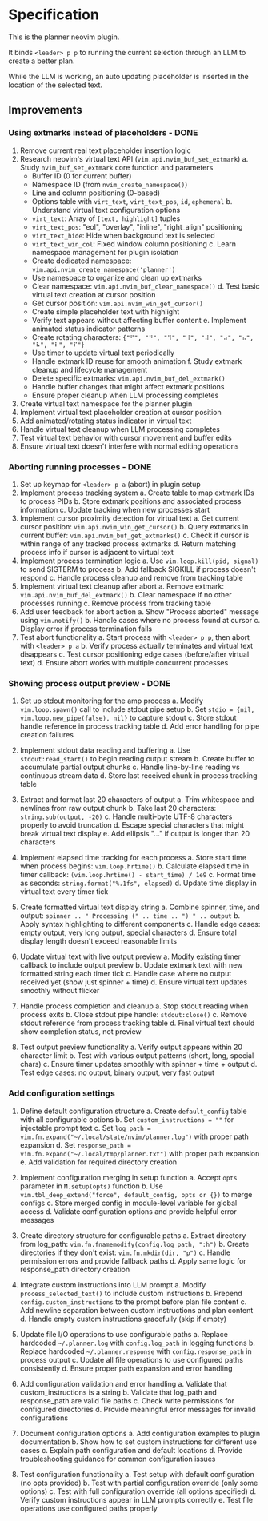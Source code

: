 # Specification

This is the planner neovim plugin.

It binds `<leader> p p` to running the current selection through an LLM to create a better plan.

While the LLM is working, an auto updating placeholder is inserted in the location of the selected text.

## Improvements

### Using extmarks instead of placeholders - DONE

1. Remove current real text placeholder insertion logic
2. Research neovim's virtual text API (`vim.api.nvim_buf_set_extmark`)
   a. Study `nvim_buf_set_extmark` core function and parameters
      - Buffer ID (0 for current buffer)
      - Namespace ID (from `nvim_create_namespace()`)
      - Line and column positioning (0-based)
      - Options table with `virt_text`, `virt_text_pos`, `id`, `ephemeral`
   b. Understand virtual text configuration options
      - `virt_text`: Array of `[text, highlight]` tuples
      - `virt_text_pos`: "eol", "overlay", "inline", "right_align" positioning
      - `virt_text_hide`: Hide when background text is selected
      - `virt_text_win_col`: Fixed window column positioning
   c. Learn namespace management for plugin isolation
      - Create dedicated namespace: `vim.api.nvim_create_namespace('planner')`
      - Use namespace to organize and clean up extmarks
      - Clear namespace: `vim.api.nvim_buf_clear_namespace()`
   d. Test basic virtual text creation at cursor position
      - Get cursor position: `vim.api.nvim_win_get_cursor()`
      - Create simple placeholder text with highlight
      - Verify text appears without affecting buffer content
   e. Implement animated status indicator patterns
      - Create rotating characters: `{"⠋", "⠙", "⠹", "⠸", "⠼", "⠴", "⠦", "⠧", "⠇", "⠏"}`
      - Use timer to update virtual text periodically
      - Handle extmark ID reuse for smooth animation
   f. Study extmark cleanup and lifecycle management
      - Delete specific extmarks: `vim.api.nvim_buf_del_extmark()`
      - Handle buffer changes that might affect extmark positions
      - Ensure proper cleanup when LLM processing completes
3. Create virtual text namespace for the planner plugin
4. Implement virtual text placeholder creation at cursor position
5. Add animated/rotating status indicator in virtual text
6. Handle virtual text cleanup when LLM processing completes
7. Test virtual text behavior with cursor movement and buffer edits
8. Ensure virtual text doesn't interfere with normal editing operations

### Aborting running processes - DONE

1. Set up keymap for `<leader> p a` (abort) in plugin setup
2. Implement process tracking system
   a. Create table to map extmark IDs to process PIDs
   b. Store extmark positions and associated process information
   c. Update tracking when new processes start
3. Implement cursor proximity detection for virtual text
   a. Get current cursor position: `vim.api.nvim_win_get_cursor()`
   b. Query extmarks in current buffer: `vim.api.nvim_buf_get_extmarks()`
   c. Check if cursor is within range of any tracked process extmarks
   d. Return matching process info if cursor is adjacent to virtual text
4. Implement process termination logic
   a. Use `vim.loop.kill(pid, signal)` to send SIGTERM to process
   b. Add fallback SIGKILL if process doesn't respond
   c. Handle process cleanup and remove from tracking table
5. Implement virtual text cleanup after abort
   a. Remove extmark: `vim.api.nvim_buf_del_extmark()`
   b. Clear namespace if no other processes running
   c. Remove process from tracking table
6. Add user feedback for abort action
   a. Show "Process aborted" message using `vim.notify()`
   b. Handle cases where no process found at cursor
   c. Display error if process termination fails
7. Test abort functionality
   a. Start process with `<leader> p p`, then abort with `<leader> p a`
   b. Verify process actually terminates and virtual text disappears
   c. Test cursor positioning edge cases (before/after virtual text)
   d. Ensure abort works with multiple concurrent processes

### Showing process output preview - DONE

1. Set up stdout monitoring for the amp process
   a. Modify `vim.loop.spawn()` call to include stdout pipe setup
   b. Set `stdio = {nil, vim.loop.new_pipe(false), nil}` to capture stdout
   c. Store stdout handle reference in process tracking table
   d. Add error handling for pipe creation failures

2. Implement stdout data reading and buffering
   a. Use `stdout:read_start()` to begin reading output stream
   b. Create buffer to accumulate partial output chunks
   c. Handle line-by-line reading vs continuous stream data
   d. Store last received chunk in process tracking table

3. Extract and format last 20 characters of output
   a. Trim whitespace and newlines from raw output chunk
   b. Take last 20 characters: `string.sub(output, -20)`
   c. Handle multi-byte UTF-8 characters properly to avoid truncation
   d. Escape special characters that might break virtual text display
   e. Add ellipsis "..." if output is longer than 20 characters

4. Implement elapsed time tracking for each process
   a. Store start time when process begins: `vim.loop.hrtime()`
   b. Calculate elapsed time in timer callback: `(vim.loop.hrtime() - start_time) / 1e9`
   c. Format time as seconds: `string.format("%.1fs", elapsed)`
   d. Update time display in virtual text every timer tick

5. Create formatted virtual text display string
   a. Combine spinner, time, and output: `spinner .. " Processing (" .. time .. ") " .. output`
   b. Apply syntax highlighting to different components
   c. Handle edge cases: empty output, very long output, special characters
   d. Ensure total display length doesn't exceed reasonable limits

6. Update virtual text with live output preview
   a. Modify existing timer callback to include output preview
   b. Update extmark text with new formatted string each timer tick
   c. Handle case where no output received yet (show just spinner + time)
   d. Ensure virtual text updates smoothly without flicker

7. Handle process completion and cleanup
   a. Stop stdout reading when process exits
   b. Close stdout pipe handle: `stdout:close()`
   c. Remove stdout reference from process tracking table
   d. Final virtual text should show completion status, not preview

8. Test output preview functionality
   a. Verify output appears within 20 character limit
   b. Test with various output patterns (short, long, special chars)
   c. Ensure timer updates smoothly with spinner + time + output
   d. Test edge cases: no output, binary output, very fast output

### Add configuration settings

1. Define default configuration structure
   a. Create `default_config` table with all configurable options
   b. Set `custom_instructions = ""` for injectable prompt text
   c. Set `log_path = vim.fn.expand("~/.local/state/nvim/planner.log")` with proper path expansion
   d. Set `response_path = vim.fn.expand("~/.local/tmp/planner.txt")` with proper path expansion
   e. Add validation for required directory creation

2. Implement configuration merging in setup function
   a. Accept `opts` parameter in `M.setup(opts)` function
   b. Use `vim.tbl_deep_extend("force", default_config, opts or {})` to merge configs
   c. Store merged config in module-level variable for global access
   d. Validate configuration options and provide helpful error messages

3. Create directory structure for configurable paths
   a. Extract directory from log_path: `vim.fn.fnamemodify(config.log_path, ":h")`
   b. Create directories if they don't exist: `vim.fn.mkdir(dir, "p")`
   c. Handle permission errors and provide fallback paths
   d. Apply same logic for response_path directory creation

4. Integrate custom instructions into LLM prompt
   a. Modify `process_selected_text()` to include custom instructions
   b. Prepend `config.custom_instructions` to the prompt before plan file content
   c. Add newline separation between custom instructions and plan content
   d. Handle empty custom instructions gracefully (skip if empty)

5. Update file I/O operations to use configurable paths
   a. Replace hardcoded `~/.planner.log` with `config.log_path` in logging functions
   b. Replace hardcoded `~/.planner.response` with `config.response_path` in process output
   c. Update all file operations to use configured paths consistently
   d. Ensure proper path expansion and error handling

6. Add configuration validation and error handling
   a. Validate that custom_instructions is a string
   b. Validate that log_path and response_path are valid file paths
   c. Check write permissions for configured directories
   d. Provide meaningful error messages for invalid configurations

7. Document configuration options
   a. Add configuration examples to plugin documentation
   b. Show how to set custom instructions for different use cases
   c. Explain path configuration and default locations
   d. Provide troubleshooting guidance for common configuration issues

8. Test configuration functionality
   a. Test setup with default configuration (no opts provided)
   b. Test with partial configuration override (only some options)
   c. Test with full configuration override (all options specified)
   d. Verify custom instructions appear in LLM prompts correctly
   e. Test file operations use configured paths properly
